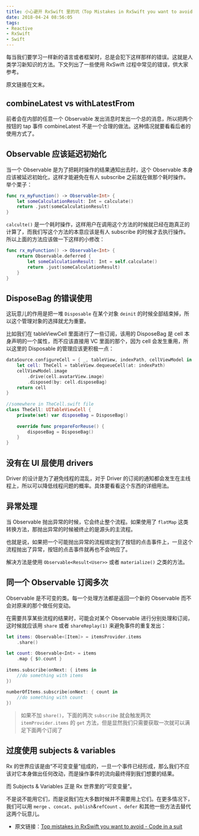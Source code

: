 ```yaml
---
title: 小心避开 RxSwift 里的坑（Top Mistakes in RxSwift you want to avoid）
date: 2018-04-24 08:56:05
tags:
- Reactive
- RxSwift
- Swift
---
```


每当我们要学习一样新的语言或者框架时，总是会犯下这样那样的错误。这就是人类学习新知识的方法。下文列出了一些使用 RxSwift 过程中常见的错误，供大家参考。

<!-- more -->

原文链接在文末。

## combineLatest vs withLatestFrom
前者会在内部的任意一个 Observable 发出消息时发出一个总的消息，所以把两个按钮的 tap 事件 combineLatest 不是一个合理的做法。这种情况就要看看后者的使用方式了。

## Observable 应该延迟初始化
当一个 Observable 是为了把耗时操作的结果通知出去时，这个 Observable 本身应该被延迟初始化，这样才能避免在有人 subscribe 之前就在做那个耗时操作。
举个栗子：
```swift
func rx_myFunction() -> Observable<Int> {
    let someCalculationResult: Int = calculate()
    return .just(someCalculationResult)
}
```

`calculte()` 是一个耗时操作，这样用户在调用这个方法的时候就已经在跑真正的计算了，而我们写这个方法的本意应该是有人 subscribe 的时候才去执行操作。所以上面的方法应该做一下这样的小修改：
```swift
func rx_myFunction() -> Observable<Int> {
    return Observable.deferred {
        let someCalculationResult: Int = self.calculate()
        return .just(someCalculationResult)
    }
}
```

## DisposeBag 的错误使用
这玩意儿的作用是把一堆 `Disposable` 在某个对象 `deinit` 的时候全部结束掉，所以这个管理对象的选择就尤为重要。

比如我们在 tableViewCell 里面进行了一些订阅，该用的 DisposeBag 是 cell 本身声明的一个属性，而不应该直接用 VC 里面的那个，因为 cell 会发生重用，所以这里的 Disposable 的管理应该更积极一点：
```swift
dataSource.configureCell = { _, tableView, indexPath, cellViewModel in
	let cell: TheCell = tableView.dequeueCell(at: indexPath)
	cellViewModel.image
		.drive(cell.avatarView.image)
		.disposed(by: cell.disposeBag)
	return cell
}
        
//somewhere in TheCell.swift file
class TheCell: UITableViewCell {
	private(set) var disposeBag = DisposeBag()
    
	override func prepareForReuse() {
		disposeBag = DisposeBag()
	}
}
```

## 没有在 UI 层使用 drivers
Driver 的设计是为了避免线程的混乱，对于 Driver 的订阅的通知都会发生在主线程上，所以可以降低线程问题的概率。具体要看看这个东西的详细用法。

##  异常处理
当 Observable 抛出异常的时候，它会终止整个流程。如果使用了 `flatMap` 这类转换方法，那抛出异常的时候被终止的是源头的主流程。

也就是说，如果把一个可能抛出异常的流程绑定到了按钮的点击事件上，一旦这个流程抛出了异常，按钮的点击事件就再也不会响应了。

解决方法是使用 `Observable<Result<User>>` 或者 `materialize()` 之类的方法。

## 同一个 Observable 订阅多次
Observable 是不可变的类。每一个处理方法都是返回一个新的 Observable 而不会对原来的那个做任何变动。

在需要共享某些流程的结果时，可能会对某个 Observable 进行分别处理和订阅，这时候就应该用 `share` 或者 `shareReplay(1)` 来避免事件的重复发出：
```swift
let items: Observable<[Item]> = itemsProvider.items
	.share()
    
let count: Observable<Int> = items
	.map { $0.count }
    
items.subscribe(onNext: { items in 
	//do something with items
}) 
    
numberOfItems.subscribe(onNext: { count in 
	//do something with count
})
```

> 如果不加 `share()`，下面的两次 `subscribe` 就会触发两次 `itemProvider.items` 的 `get` 方法，但是显然我们只需要获取一次就可以满足下面两个订阅了

## 过度使用 subjects & variables

Rx 的世界应该是由“不可变变量”组成的，一旦一个事件已经形成，那么我们不应该对它本身做出任何改动，而是操作事件的流向最终得到我们想要的结果。

而 Subjects & Variables 正是 Rx 世界里的“可变变量”。

不是说不能用它们，而是说我们在大多数时候并不需要用上它们。在更多情况下，我们可以用 `merge` 、`concat`、`publish`&`refCount` 、`defer` 和其他一些方法去替代这两个玩意儿。



* 原文链接：[Top mistakes in RxSwift you want to avoid - Code in a suit](http://adamborek.com/top-7-rxswift-mistakes/)